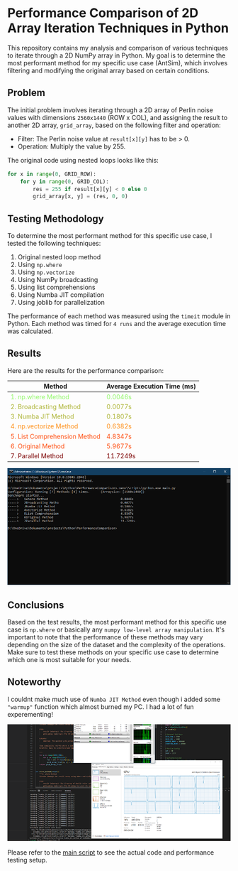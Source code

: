 # Performance Comparison of 2D Array Iteration Techniques in Python

This repository contains my analysis and comparison of various techniques to iterate through a 2D NumPy array in Python. My goal is to determine the most performant method for my specific use case (AntSim), which involves filtering and modifying the original array based on certain conditions.

## Problem

The initial problem involves iterating through a 2D array of Perlin noise values with dimensions `2560x1440` (ROW x COL), and assigning the result to another 2D array, `grid_array`, based on the following filter and operation:

- Filter: The Perlin noise value at `result[x][y]` has to be > 0.
- Operation: Multiply the value by 255.

The original code using nested loops looks like this:

```python
for x in range(0, GRID_ROW):
    for y in range(0, GRID_COL):
        res = 255 if result[x][y] < 0 else 0
        grid_array[x, y] = (res, 0, 0)
```

## Testing Methodology

To determine the most performant method for this specific use case, I tested the following techniques:

1. Original nested loop method
2. Using `np.where`
3. Using `np.vectorize`
4. Using NumPy broadcasting
5. Using list comprehensions
6. Using Numba JIT compilation
7. Using joblib for parallelization

The performance of each method was measured using the `timeit` module in Python. Each method was timed for ``4 runs`` and the average execution time was calculated.

## Results

Here are the results for the performance comparison:

| Method                   | Average Execution Time (ms) |
| ------------------------ | --------------------------- |
| <span style="color:#90f768">1. np.where Method</span>          | <span style="color:#90f768">0.0046s</span>                        |
| <span style="color:#acb333">2. Broadcasting Method</span>       | <span style="color:#acb333">0.0077s</span>                         |
| <span style="color:#acb333">3. Numba JIT Method</span>          | <span style="color:#acb333">0.1807s</span>                         |
| <span style="color:#ff8e15">4. np.vectorize Method</span>      | <span style="color:#ff8e15">0.6382s</span>                        |
| <span style="color:#ff4e10">5. List Comprehension Method</span>| <span style="color:#ff4e10">4.8347s</span>                       |
| <span style="color:#ff4e10">6. Original Method</span>           | <span style="color:#ff4e10">5.9677s</span>                         |
| <span style="color:#7e0606">7. Parallel Method</span>          | <span style="color:#7e0606">11.7249s</span>                        |

![results](screen.png)

## Conclusions

Based on the test results, the most performant method for this specific use case is `np.where` or basically any `numpy low-level array manipulation`. It's important to note that the performance of these methods may vary depending on the size of the dataset and the complexity of the operations. Make sure to test these methods on your specific use case to determine which one is most suitable for your needs. 

## Noteworthy
I couldnt make much use of `Numba JIT Method` even though i added some `"warmup"` function which almost burned my PC.
I had a lot of fun experementing!

![results](screen2.png)

Please refer to the [main script](./main.py) to see the actual code and performance testing setup.
